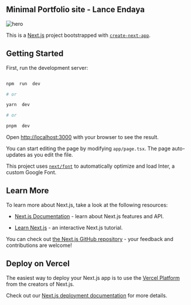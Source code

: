 ## Minimal Portfolio site - Lance Endaya
![hero](https://i.ibb.co/8M83LQH/hero-lance.png)


This is a [Next.js](https://nextjs.org/) project bootstrapped with [`create-next-app`](https://github.com/vercel/next.js/tree/canary/packages/create-next-app).

  

## Getting Started

  

First, run the development server:

  

```bash

npm  run  dev

# or

yarn  dev

# or

pnpm  dev

```

  

Open [http://localhost:3000](http://localhost:3000) with your browser to see the result.

  

You can start editing the page by modifying `app/page.tsx`. The page auto-updates as you edit the file.

  

This project uses [`next/font`](https://nextjs.org/docs/basic-features/font-optimization) to automatically optimize and load Inter, a custom Google Font.

  

## Learn More

  

To learn more about Next.js, take a look at the following resources:

  

- [Next.js Documentation](https://nextjs.org/docs) - learn about Next.js features and API.

- [Learn Next.js](https://nextjs.org/learn) - an interactive Next.js tutorial.

  

You can check out [the Next.js GitHub repository](https://github.com/vercel/next.js/) - your feedback and contributions are welcome!

  

## Deploy on Vercel

  

The easiest way to deploy your Next.js app is to use the [Vercel Platform](https://vercel.com/new?utm_medium=default-template&filter=next.js&utm_source=create-next-app&utm_campaign=create-next-app-readme) from the creators of Next.js.

  

Check out our [Next.js deployment documentation](https://nextjs.org/docs/deployment) for more details.